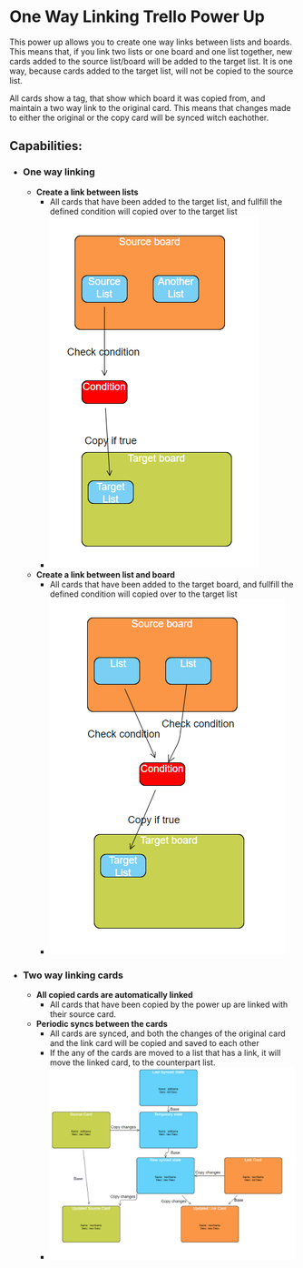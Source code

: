 # One Way Linking Trello Power Up

This power up allows you to create one way links between lists and boards. This means that, if you link two lists or one board and one list together, new cards added to the source list/board will be added to the target list. It is one way, because cards added to the target list, will not be copied to the source list.

All cards show a tag, that show which board it was copied from, and maintain a two  way link to the original card. This means that changes made to either the original or the copy card will be synced witch eachother.

## **Capabilities:** ##

* ### **One way linking** ###
    * **Create a link between lists** 
        * All cards that have been added to the target list, and fullfill the defined condition will copied over to the target list
        * ![image1](/images/ListLink.png)
    * **Create a link between list and board**
        * All cards that have been added to the target board, and fullfill the defined condition will copied over to the target list
        * ![image1](/images/BoardLink.png)

* ### **Two way linking cards** ###
    * **All copied cards are automatically linked** 
        * All cards that have been copied by the power up are linked with their source card.
    * **Periodic syncs between the cards**
        * All cards are synced, and both the changes of the original card and the link card will be copied and saved to each other
        * If the any of the cards are moved to a list that has a link, it will move the linked card, to the counterpart list.
        * ![image1](/images/CardLink.png)
